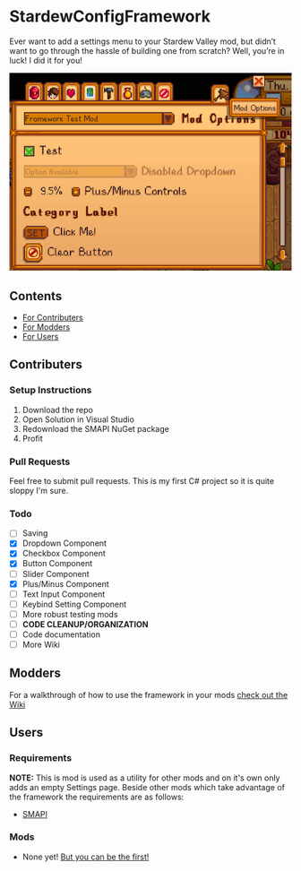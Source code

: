 # StardewConfigFramework
Ever want to add a settings menu to your Stardew Valley mod, but didn’t want to go through the hassle of building one from scratch? Well, you’re in luck! I did it for you!

![StardewConfigFramework Menu](/docs/prettymenu.png)

## Contents

 - [For Contributers](#contributers)
 - [For Modders](#modders)
 - [For Users](#users)
 
## Contributers

### Setup Instructions

1. Download the repo
2. Open Solution in Visual Studio
3. Redownload the SMAPI NuGet package
4. Profit

### Pull Requests

Feel free to submit pull requests. This is my first C# project so it is quite sloppy I'm sure.

### Todo

 - [ ] Saving
 - [x] Dropdown Component
 - [x] Checkbox Component
 - [x] Button Component
 - [ ] Slider Component
 - [x] Plus/Minus Component
 - [ ] Text Input Component
 - [ ] Keybind Setting Component
 - [ ] More robust testing mods
 - [ ] __CODE CLEANUP/ORGANIZATION__
 - [ ] Code documentation
 - [ ] More Wiki
 
## Modders

For a walkthrough of how to use the framework in your mods [check out the Wiki](https://github.com/Juice805/StardewConfigFramework/wiki)


## Users

### Requirements

 __NOTE:__ This is mod is used as a utility for other mods and on it's own only adds an empty Settings page. Beside other mods which take advantage of the framework the requirements are as follows:

 - [SMAPI](https://github.com/Pathoschild/SMAPI/releases)
 
### Mods

 - None yet! [But you can be the first!](#modders)
 
 
 
